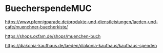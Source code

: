 # BuecherspendeMUC

https://www.pfennigparade.de/produkte-und-dienstleistungen/laeden-und-cafe/muenchner-buecherkiste/

https://shops.oxfam.de/shops/muenchen-buch

https://diakonia-kaufhaus.de/laeden/diakonia-kaufhaus/kaufhaus-spenden
